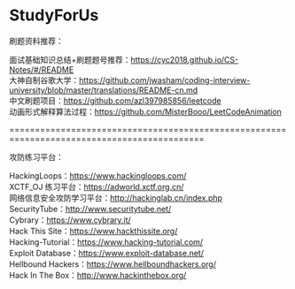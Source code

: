 # StudyForUs



刷题资料推荐：

面试基础知识总结+刷题题号推荐：https://cyc2018.github.io/CS-Notes/#/README <br>
大神自制谷歌大学：https://github.com/jwasham/coding-interview-university/blob/master/translations/README-cn.md <br>
中文刷题项目：https://github.com/azl397985856/leetcode <br>
 动画形式解释算法过程：https://github.com/MisterBooo/LeetCodeAnimation <br>


============================================================================================


攻防练习平台：

HackingLoops：https://www.hackingloops.com/ <br>
XCTF_OJ 练习平台：https://adworld.xctf.org.cn/ <br>
网络信息安全攻防学习平台：http://hackinglab.cn/index.php <br>
SecurityTube：http://www.securitytube.net/ <br>
Cybrary：https://www.cybrary.it/ <br>
Hack This Site：https://www.hackthissite.org/ <br>
Hacking-Tutorial：https://www.hacking-tutorial.com/ <br>
Exploit Database：https://www.exploit-database.net/ <br>
Hellbound Hackers：https://www.hellboundhackers.org/ <br>
Hack In The Box：http://www.hackinthebox.org/ <br>
